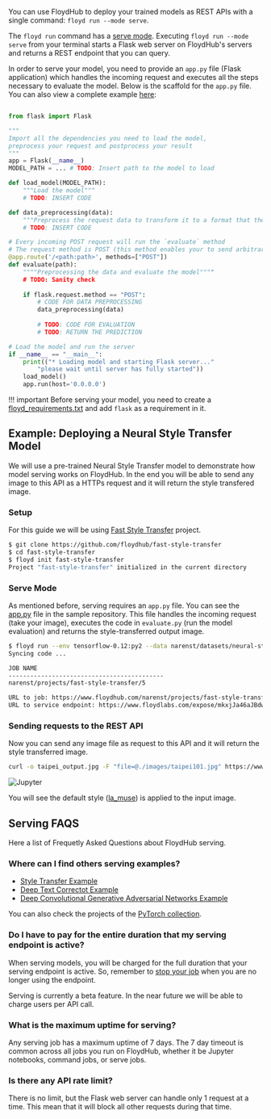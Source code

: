 You can use FloydHub to deploy your trained models as REST APIs with a single command: `floyd run --mode serve`.

The `floyd run` command has a [serve mode](../commands/run.md#serve). Executing `floyd run --mode serve` from your terminal starts a Flask web server on FloydHub's servers and returns a REST endpoint that you can query. 

In order to serve your model, you need to provide an `app.py` file (Flask application) which handles the incoming request and executes all the steps necessary to evaluate the model. Below is the scaffold for the `app.py` file. You can also view a complete example [here](https://github.com/floydhub/fast-style-transfer/blob/master/app.py):

```python

from flask import Flask

"""
Import all the dependencies you need to load the model, 
preprocess your request and postprocess your result
"""
app = Flask(__name__)
MODEL_PATH = ... # TODO: Insert path to the model to load

def load_model(MODEL_PATH):
	"""Load the model"""
	# TODO: INSERT CODE

def data_preprocessing(data):
	"""Preprocess the request data to transform it to a format that the model understands"""
	# TODO: INSERT CODE

# Every incoming POST request will run the `evaluate` method
# The request method is POST (this method enables your to send arbitrary data to the endpoint in the request body, including images, JSON, encoded-data, etc.)
@app.route('/<path:path>', methods=["POST"])
def evaluate(path):
	""""Preprocessing the data and evaluate the model""""
	# TODO: Sanity check
	
    if flask.request.method == "POST":
    	# CODE FOR DATA PREPROCESSING
    	data_preprocessing(data)
	
    	# TODO: CODE FOR EVALUATION
    	# TODO: RETURN THE PREDICTION

# Load the model and run the server
if __name__ == "__main__":
    print(("* Loading model and starting Flask server..."
        "please wait until server has fully started"))
    load_model()
    app.run(host='0.0.0.0')
```

!!! important
	Before serving your model, you need to create a [floyd_requirements.txt](../commands/run.md#floyd_requirementstxt) and add `flask` as a requirement in it.

## Example: Deploying a Neural Style Transfer Model

We will use a pre-trained Neural Style Transfer model to demonstrate how model serving works on FloydHub. In the end you will be able to send any image to this API as a HTTPs request and it will return the style transfered image.

### Setup

For this guide we will be using [Fast Style Transfer](https://github.com/floydhub/fast-style-transfer)
project.

```bash
$ git clone https://github.com/floydhub/fast-style-transfer
$ cd fast-style-transfer
$ floyd init fast-style-transfer
Project "fast-style-transfer" initialized in the current directory
```

### Serve Mode

As mentioned before, serving requires an `app.py` file. You can see the
[app.py](https://github.com/floydhub/fast-style-transfer/blob/master/app.py) file in the sample repository. This file handles the
incoming request (take your image), executes the code in `evaluate.py` (run the model evaluation) and returns the style-transferred output image.

```bash
$ floyd run --env tensorflow-0.12:py2 --data narenst/datasets/neural-style-transfer-pre-trained-models/1:input --mode serve
Syncing code ...

JOB NAME
-------------------------------------------
narenst/projects/fast-style-transfer/5

URL to job: https://www.floydhub.com/narenst/projects/fast-style-transfer/5
URL to service endpoint: https://www.floydlabs.com/expose/mkxjJa46aJBdwP4AEdKxfU
```

### Sending requests to the REST API

Now you can send any image file as request to this API and it will return the style transferred image.

```bash
curl -o taipei_output.jpg -F "file=@./images/taipei101.jpg" https://www.floydlabs.com/expose/mkxjJa46aJBdwP4AEdKxfU
```

![Jupyter](../img/taipei_muse.jpg)

You will see the default style ([la_muse](https://github.com/floydhub/fast-style-transfer/blob/master/examples/style/la_muse.jpg)) is applied to the input image.

## Serving FAQS

Here a list of Frequetly Asked Questions about FloydHub serving.

### Where can I find others serving examples?

- [Style Transfer Example](../examples/style_transfer.md#model-api)
- [Deep Text Correctot Example](../examples/deep_corrector#serve-model-through-rest-api)
- [Deep Convolutional Generative Adversarial Networks Example](../examples/dcgan#serve-the-model-with-a-rest-api)

You can also check the projects of the [PyTorch collection](https://www.floydhub.com/explore/frameworks/pytorch).

### Do I have to pay for the entire duration that my serving endpoint is active?

When serving models, you will be charged for the full duration that your serving endpoint is active. So, remember to [stop your job](../guides/stop_job.md) when you are no longer using the endpoint. 

Serving is currently a beta feature. In the near future we will be able to charge users per API call.

### What is the maximum uptime for serving?

Any serving job has a maximum uptime of 7 days. The 7 day timeout is common across all jobs you run on FloydHub, whether it be Jupyter notebooks, command jobs, or serve jobs.

### Is there any API rate limit?

There is no limit, but the Flask web server can handle only 1 request at a time. This mean that it will block all other requests during that time.
